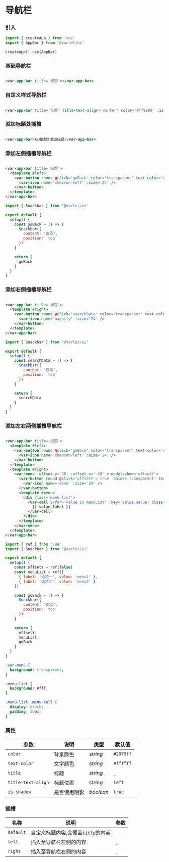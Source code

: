 # 导航栏

### 引入

```js
import { createApp } from 'vue'
import { AppBar } from '@varlet/ui'

createApp().use(AppBar)
```

### 基础导航栏

```html

<var-app-bar title='标题'></var-app-bar>
```

### 自定义样式导航栏

```html

<var-app-bar title='标题' title-text-align='center' color='#ff9800' :is-shadow='false'></var-app-bar>
```

### 添加标题处插槽

```html

<var-app-bar>从插槽处添加标题</var-app-bar>
```

### 添加左侧插槽导航栏

```html

<var-app-bar title='标题'>
  <template #left>
    <var-button round @click='goBack' color='transparent' text-color='#ffffff' text>
      <var-icon name='chevron-left' :size='24' />
    </var-button>
  </template>
</var-app-bar>
```

```js
import { Snackbar } from '@varlet/ui'

export default {
  setup() {
    const goBack = () => {
      Snackbar({
        content: '返回',
        position: 'top'
      })
    }

    return {
      goBack
    }
  }
}
```

### 添加右侧插槽导航栏

```html

<var-app-bar title='标题'>
  <template #right>
    <var-button round @click='searchData' color='transparent' text-color='#ffffff' text>
      <var-icon name='magnify' :size='24' />
    </var-button>
  </template>
</var-app-bar>
```

```js
import { Snackbar } from '@varlet/ui'

export default {
  setup() {
    const searchData = () => {
      Snackbar({
        content: '搜索',
        position: 'top'
      })
    }

    return {
      searchData
    }
  }
}
```

### 添加左右两侧插槽导航栏

```html

<var-app-bar title='标题'>
  <template #left>
    <var-button round @click='goBack' color='transparent' text-color='#ffffff' text>
      <var-icon name='chevron-left' :size='24' />
    </var-button>
  </template>
  <template #right>
    <var-menu :offset-y='38' :offset-x='-20' v-model:show='offsetY'>
      <var-button round @click='offsetY = true' color='transparent' text-color='#ffffff' text>
        <var-icon name='menu' :size='24' />
      </var-button>
      <template #menu>
        <div class='menu-list'>
          <var-cell v-for='value in menuList' :key='value.value' class='menu-cell' v-ripple>
            {{ value.label }}
          </var-cell>
        </div>
      </template>
    </var-menu>
  </template>
</var-app-bar>
```

```js
import { ref } from 'vue'
import { Snackbar } from '@varlet/ui'

export default {
  setup() {
    const offsetY = ref(false)
    const menuList = ref([
      { label: '选项一', value: 'menu1' },
      { label: '选项二', value: 'menu2' }
    ])

    const goBack = () => {
      Snackbar({
        content: '返回',
        position: 'top'
      })
    }

    return {
      offsetY,
      menuList,
      goBack
    }
  }
}
```

```css
.var-menu {
  background: transparent;
}

.menu-list {
  background: #fff;
}

.menu-list .menu-cell {
  display: block;
  padding: 10px;
}
```

### 属性

|参数 | 说明 | 类型 | 默认值 |
| ---- | ---- | ---- | ---- |
| `color` | 背景颜色 | _string_ | `#2979ff` |
| `text-color` | 文字颜色 | _string_ | `#ffffff` |
| `title` | 标题 | _string_ | `_` |
| `title-text-align` | 标题位置 | _string_ | `left` |
| `is-shadow` | 是否使用阴影 | _boolean_ | `true` |

### 插槽

| 名称 | 说明 | 参数 |
| ---- | ---- | ----|
| `default` | 自定义标题内容,会覆盖`title`的内容 | `_` |
| `left` | 插入至导航栏左侧的内容 | `_` |
| `right` | 插入至导航栏右侧的内容 | `_` |

